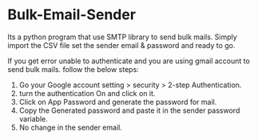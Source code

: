 # Bulk-Email-Sender
Its a python program that use SMTP library to send bulk mails. Simply import the CSV file set the sender email &amp; password and ready to go.

If you get error unable to authenticate and you are using gmail account to send bulk mails. follow the below steps:

1. Go your Google account setting > security > 2-step Authentication.
2. turn the authentication On and click on it.
3. Click on App Password and generate the password for mail.
4. Copy the Generated password and paste it in the sender password variable.
5. No change in the sender email.


